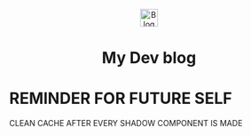 <p align="center">
  <a href="https://blog.derzan.dev">
    <img alt="Blog" src="https://blog.derzan.dev/favicon-32x32.png" width="32" />
  </a>
</p>
<h1 align="center">
  My Dev blog
</h1>

# REMINDER FOR FUTURE SELF

CLEAN CACHE AFTER EVERY SHADOW COMPONENT IS MADE
